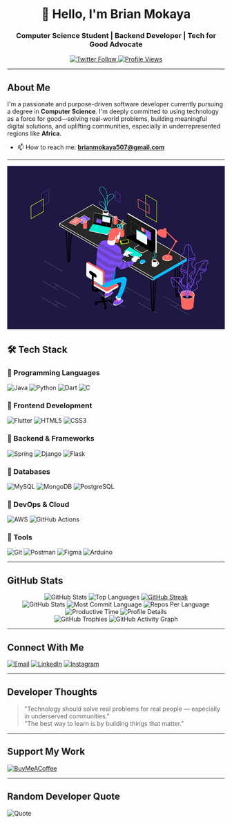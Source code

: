 <h1 align="center">👋 Hello, I'm Brian Mokaya</h1>
<h3 align="center">Computer Science Student | Backend Developer | Tech for Good Advocate</h3>

<p align="center">
  <a href="https://twitter.com/__mokaya__">
    <img src="https://img.shields.io/twitter/follow/__mokaya__?style=social" alt="Twitter Follow">
  </a>
  <a href="https://github.com/brian-mokaya">
    <img src="https://komarev.com/ghpvc/?username=brian-mokaya&label=Profile%20views&color=0e75b6&style=flat" alt="Profile Views">
  </a>
</p>

---

##  About Me

I'm a passionate and purpose-driven software developer currently pursuing a degree in **Computer Science**. I'm deeply committed to using technology as a force for good—solving real-world problems, building meaningful digital solutions, and uplifting communities, especially in underrepresented regions like **Africa**.

- 📫 How to reach me: **brianmokaya507@gmail.com**

---

![GIF](https://github.com/brian-mokaya/brian-mokaya/blob/main/212750672-2f3f2b50-c84f-4ed8-a60a-849ae69ff9df.gif)

## 🛠️ Tech Stack

### 🔹 Programming Languages
![Java](https://img.shields.io/badge/Java-ED8B00?logo=openjdk&logoColor=white)
![Python](https://img.shields.io/badge/Python-3670A0?logo=python&logoColor=ffdd54)
![Dart](https://img.shields.io/badge/Dart-0175C2?logo=dart&logoColor=white)
![C](https://img.shields.io/badge/C-00599C?logo=c&logoColor=white)

### 🔹 Frontend Development
![Flutter](https://img.shields.io/badge/Flutter-02569B?logo=flutter&logoColor=white)
![HTML5](https://img.shields.io/badge/HTML5-E34F26?logo=html5&logoColor=white)
![CSS3](https://img.shields.io/badge/CSS3-1572B6?logo=css3&logoColor=white)

### 🔹 Backend & Frameworks
![Spring](https://img.shields.io/badge/Spring-6DB33F?logo=spring&logoColor=white)
![Django](https://img.shields.io/badge/Django-092E20?logo=django&logoColor=white)
![Flask](https://img.shields.io/badge/Flask-000000?logo=flask&logoColor=white)

### 🔹 Databases
![MySQL](https://img.shields.io/badge/MySQL-4479A1?logo=mysql&logoColor=white)
![MongoDB](https://img.shields.io/badge/MongoDB-47A248?logo=mongodb&logoColor=white)
![PostgreSQL](https://img.shields.io/badge/PostgreSQL-4169E1?logo=postgresql&logoColor=white)

### 🔹 DevOps & Cloud
![AWS](https://img.shields.io/badge/AWS-FF9900?logo=amazonaws&logoColor=white)
![GitHub Actions](https://img.shields.io/badge/GitHub_Actions-2088FF?logo=githubactions&logoColor=white)

### 🔹 Tools
![Git](https://img.shields.io/badge/Git-F05032?logo=git&logoColor=white)
![Postman](https://img.shields.io/badge/Postman-FF6C37?logo=postman&logoColor=white)
![Figma](https://img.shields.io/badge/Figma-F24E1E?logo=figma&logoColor=white)
![Arduino](https://img.shields.io/badge/Arduino-00979D?logo=arduino&logoColor=white)

---

##  GitHub Stats

<div align="center">
  <!-- Main stats card -->
  <img height="180em" src="https://github-readme-stats.vercel.app/api?username=brian-mokaya&show_icons=true&theme=github_dark&include_all_commits=true&count_private=true" alt="GitHub Stats"/>
  
  <!-- Top languages card -->
  <img height="180em" src="https://github-readme-stats.vercel.app/api/top-langs/?username=brian-mokaya&layout=compact&langs_count=8&theme=github_dark" alt="Top Languages"/>
  
  <!-- Fixed streak stats card -->
  <a href="https://git.io/streak-stats">
    <img height="180em" src="https://streak-stats.demolab.com/?user=brian-mokaya&theme=github-dark" alt="GitHub Streak"/>
  </a>
</div>

<!-- Additional statistics cards -->
<div align="center">
  <img src="https://github-profile-summary-cards.vercel.app/api/cards/stats?username=brian-mokaya&theme=github_dark" height="180em" alt="GitHub Stats"/>
  <img src="https://github-profile-summary-cards.vercel.app/api/cards/most-commit-language?username=brian-mokaya&theme=github_dark" height="180em" alt="Most Commit Language"/>
  <img src="https://github-profile-summary-cards.vercel.app/api/cards/repos-per-language?username=brian-mokaya&theme=github_dark" height="180em" alt="Repos Per Language"/>
  <img src="https://github-profile-summary-cards.vercel.app/api/cards/productive-time?username=brian-mokaya&theme=github_dark" height="180em" alt="Productive Time"/>
  <img src="https://github-profile-summary-cards.vercel.app/api/cards/profile-details?username=brian-mokaya&theme=github_dark" height="180em" alt="Profile Details"/>
</div>

<div align="center">
  <!-- GitHub trophies -->
  <img src="https://github-profile-trophy.vercel.app/?username=brian-mokaya&theme=radical&no-frame=true&no-bg=true&margin-w=4&column=7" alt="GitHub Trophies"/>
  
  <!-- Activity graph -->
  <img src="https://github-readme-activity-graph.vercel.app/graph?username=brian-mokaya&theme=github-dark" alt="GitHub Activity Graph"/>
</div>

---

##  Connect With Me

[![Email](https://img.shields.io/badge/Gmail-D14836?style=for-the-badge&logo=gmail&logoColor=white)](mailto:brianmokaya507@gmail.com)
[![LinkedIn](https://img.shields.io/badge/LinkedIn-0077B5?style=for-the-badge&logo=linkedin&logoColor=white)](https://www.linkedin.com/in/brian-mokaya-97b804364/)
[![Instagram](https://img.shields.io/badge/Instagram-E4405F?style=for-the-badge&logo=instagram&logoColor=white)](https://www.instagram.com/mo.ka.ya/)



---

##  Developer Thoughts

> "Technology should solve real problems for real people — especially in underserved communities."  
> "The best way to learn is by building things that matter."

---

##  Support My Work

[![BuyMeACoffee](https://img.shields.io/badge/Buy_Me_A_Coffee-FFDD00?style=for-the-badge&logo=buy-me-a-coffee&logoColor=black)](https://buymeacoffee.com/mokaya)

---

##  Random Developer Quote

![Quote](https://quotes-github-readme.vercel.app/api?type=horizontal&theme=dark)
